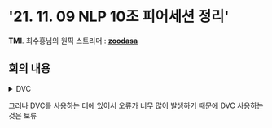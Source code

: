 # '21. 11. 09 NLP 10조 피어세션 정리'

**TMI**. 최수홍님의 원픽 스트리머 : [**zoodasa**](https://www.twitch.tv/zoodasa)

## 회의 내용

<details>
<summary>DVC</summary>
<div markdown="1">

### 1. DVC 설치 방법

```bash
$sudo wget \
       https://dvc.org/deb/dvc.list \
       -O /etc/apt/sources.list.d/dvc.list
wget -qO - https://dvc.org/deb/iterative.asc | sudo apt-key add -
$sudo apt update
$sudo apt install dvc
```
- `gnupg2` 오류가 날 수 있기 때문에, 오류가 날 경우 이를 설치해주면 된다. 

```bash
apt-get update && apt-get install -y gnupg2
```

- `GPG error`가 발생할 수 있지만, 이는 사용에 영향을 끼치지 않으니 무시한다.

```bash
W: GPG error: https://s3-us-east-2.amazonaws.com/dvc-s3-repo/deb stable InRelease: The following signatures couldn't be verified because the public key is not available: NO_PUBKEY F84CB84729F1B545
```

### 2. DVC 사용 방법

1. `git init`로 git을 활성화해준다.
2. `git remote add {github_path}`로 git을 연결해준다.
3. `git pull`로 git을 가져온다.
4. `dvc remote add --default gdrive://{google_drive}`로 gdrive와 연결해준다.
5. `dvc pull`을 한 후에, gdrive 구글 계정 인증을 해준다.

</div>
</details>

그러나 DVC를 사용하는 데에 있어서 오류가 너무 많이 발생하기 때문에 DVC 사용하는 것은 보류
